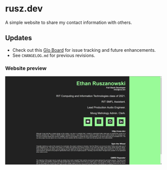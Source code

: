 # rusz.dev
 A simple website to share my contact information with others.

## Updates
- Check out this [Glo Board](https://app.gitkraken.com/glo/board/XgPXWpEl1AAQfwHL) for issue tracking and future enhancements.
- See `CHANGELOG.md` for previous revisions.

### Website preview
![Preview image](assets/media/site.jpg)
